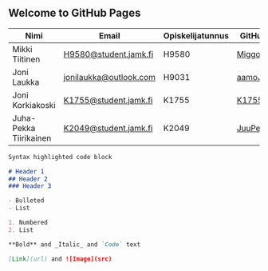 ## Welcome to GitHub Pages

Nimi | Email | Opiskelijatunnus | GitHub | LinkedIn
------------ | ------------- | ------------- | ------------- | -------------
Mikki Tiitinen | H9580@student.jamk.fi | H9580 | [Miggooo](https://github.com/Miggooo) | [mikkotiitinen](https://www.linkedin.com/in/mikkotiitinen/)
Joni Laukka | jonilaukka@outlook.com | H9031 | [aamoJL](https://github.com/aamoJL) | -
Joni Korkiakoski | K1755@student.jamk.fi | K1755 | [K1755](https://github.com/K1755) | -
Juha-Pekka Tiirikainen | K2049@student.jamk.fi | K2049 | [JuuPee](https://github.com/JuuPee)

```markdown
Syntax highlighted code block

# Header 1
## Header 2
### Header 3

- Bulleted
- List

1. Numbered
2. List

**Bold** and _Italic_ and `Code` text

[Link](url) and ![Image](src)
```

